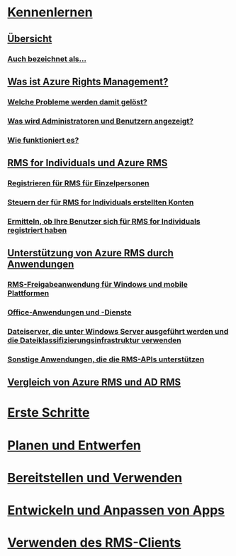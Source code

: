 # [Kennenlernen](./azure-rights-management.md)
## [Übersicht](./azure-rights-management.md)
### [Auch bezeichnet als...](./azure-rms-aka.md)
## [Was ist Azure Rights Management?](./what-is-azure-rms.md)
### [Welche Probleme werden damit gelöst?](./azure-rms-problems-it-solves.md)
### [Was wird Administratoren und Benutzern angezeigt?](./what-admins-users-see.md)
### [Wie funktioniert es?](./how-does-it-work.md)
## [RMS for Individuals und Azure RMS](./rms-for-individuals.md)
### [Registrieren für RMS für Einzelpersonen](./rms-for-individuals-user-sign-up.md)
### [Steuern der für RMS for Individuals erstellten Konten](./rms-for-individuals-take-control.md)
### [Ermitteln, ob Ihre Benutzer sich für RMS for Individuals registriert haben](./rms-for-individuals-identify-sign-up.md)
## [Unterstützung von Azure RMS durch Anwendungen](./applications-support.md)
### [RMS-Freigabeanwendung für Windows und mobile Plattformen](./sharing-app-support.md)
### [Office-Anwendungen und -Dienste](./office-apps-services-support.md)
### [Dateiserver, die unter Windows Server ausgeführt werden und die Dateiklassifizierungsinfrastruktur verwenden](./file-server-support.md)
### [Sonstige Anwendungen, die die RMS-APIs unterstützen](./api-support.md)
## [Vergleich von Azure RMS und AD RMS](./compare-azure-rms-ad-rms.md)
# [Erste Schritte](/rights-management/get-started/requirements-azure-rms)
# [Planen und Entwerfen](/rights-management/plan-design/deployment-roadmap)
# [Bereitstellen und Verwenden](/rights-management/deploy-use/activate-service)
# [Entwickeln und Anpassen von Apps](/rights-management/develop/developers-guide)
# [Verwenden des RMS-Clients](/rights-management/rms-client/use-client)

<!--HONumber=Apr16_HO3-->


